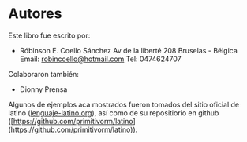 # Autores
Este libro fue escrito por:
* Róbinson E. Coello Sánchez
Av de la liberté 208
Bruselas - Bélgica
Email: robincoello@hotmail.com
Tel: 0474624707

Colaboraron también:
* Dionny Prensa

Algunos de ejemplos aca mostrados fueron tomados del sitio oficial de latino ([lenguaje-latino.org](http://lenguaje-latino.org/)), así como de su repositiorio en github ([https://github.com/primitivorm/latino](https://github.com/primitivorm/latino)).

